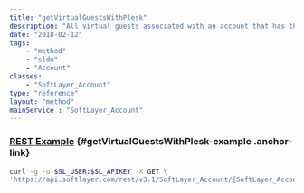 ```yaml
---
title: "getVirtualGuestsWithPlesk"
description: "All virtual guests associated with an account that has the Plesk web hosting control panel installed."
date: "2018-02-12"
tags:
    - "method"
    - "sldn"
    - "Account"
classes:
    - "SoftLayer_Account"
type: "reference"
layout: "method"
mainService : "SoftLayer_Account"
---
```


### [REST Example](#getVirtualGuestsWithPlesk-example) <a href="/article/rest/"><i class="fas fa-question"></i></a> {#getVirtualGuestsWithPlesk-example .anchor-link} 
```bash
curl -g -u $SL_USER:$SL_APIKEY -X GET \
'https://api.softlayer.com/rest/v3.1/SoftLayer_Account/{SoftLayer_AccountID}/getVirtualGuestsWithPlesk'
```
